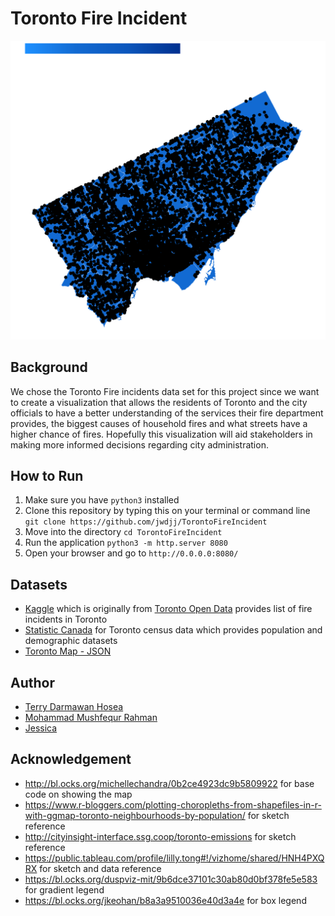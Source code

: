 # Toronto Fire Incident

![demo](./images/latest-output.png)

## Background

We chose the Toronto Fire incidents data set for this project since we want to create a visualization that allows the residents of Toronto and the city officials to have a better understanding of the services their fire department provides, the biggest causes of household fires and what streets have a higher chance of fires. Hopefully this visualization will aid stakeholders in making more informed decisions regarding city administration.

## How to Run

1. Make sure you have `python3` installed
2. Clone this repository by typing this on your terminal or command line `git clone https://github.com/jwdjj/TorontoFireIncident`
3. Move into the directory `cd TorontoFireIncident`
4. Run the application `python3 -m http.server 8080`
5. Open your browser and go to `http://0.0.0.0:8080/`


## Datasets

- [Kaggle](https://www.kaggle.com/phyxle/toronto-fire-incidents) which is originally from [Toronto Open Data](https://open.toronto.ca/) provides list of fire incidents in Toronto
- [Statistic Canada](https://www12.statcan.gc.ca/census-recensement/2016/dp-pd/prof/details/page.cfm?Lang=E&Geo1=CSD&Code1=3520005&Geo2=PR&Code2=35&SearchText=&SearchType=Begins&SearchPR=01&B1=Income&TABID=1&type=0) for Toronto census data which provides population and demographic datasets
- [Toronto Map - JSON](https://github.com/jasonicarter/toronto-geojson)


## Author
- [Terry Darmawan Hosea](https://github.com/terryhosea)
- [Mohammad Mushfequr Rahman](https://github.com/Mushfequr-Rahman)
- [Jessica](https://github.com/jwdjj)


## Acknowledgement

- http://bl.ocks.org/michellechandra/0b2ce4923dc9b5809922 for base code on showing the map
- https://www.r-bloggers.com/plotting-choropleths-from-shapefiles-in-r-with-ggmap-toronto-neighbourhoods-by-population/ for sketch reference
- http://cityinsight-interface.ssg.coop/toronto-emissions for sketch reference
- https://public.tableau.com/profile/lilly.tong#!/vizhome/shared/HNH4PXQRX for sketch and data reference
- https://bl.ocks.org/duspviz-mit/9b6dce37101c30ab80d0bf378fe5e583 for gradient legend
- https://bl.ocks.org/jkeohan/b8a3a9510036e40d3a4e for box legend
